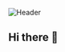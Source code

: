 ![Header](https://capsule-render.vercel.app/api?type=waving&color=gradient&height=200&section=header&text=Hi%20I'm%20Aditya!%20👋&fontSize=40&animation=fadeIn&fontAlignY=35&desc=Java%20Developer%20%7C%20Android%20Apps%20%7C%20Backend%20Developer&descAlignY=60)



## Hi there 👋

<!--
**AdY21850/AdY21850** is a ✨ _special_ ✨ repository because its `README.md` (this file) appears on your GitHub profile.

Here are some ideas to get you started:

- 🔭 I’m currently working on ...
- 🌱 I’m currently learning ...
- 👯 I’m looking to collaborate on ...
- 🤔 I’m looking for help with ...
- 💬 Ask me about ...
- 📫 How to reach me: ...
- 😄 Pronouns: ...
- ⚡ Fun fact: ...
-->
